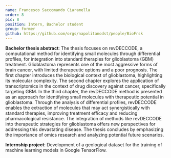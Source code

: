 ```yaml
---
name: Francesco Saccomando Ciaramella
order: 8
pic: 8
position: Intern, Bachelor student
group: former
github: https://github.com/orgs/napolitanodst/people/BioFrsk
---
```


**Bachelor thesis abstract**: The thesis focuses on revDECCODE, a computational method for identifying small molecules through differential profiles, for integration into standard therapies for glioblastoma (GBM) treatment. Glioblastoma represents one of the most aggressive forms of brain cancer, with limited therapeutic options and a poor prognosis. The first chapter introduces the biological context of glioblastoma, highlighting its molecular complexity. The second chapter explores the application of transcriptomics in the context of drug discovery against cancer, specifically targeting GBM. In the third chapter, the revDECCODE method is presented as an approach for identifying small molecules with therapeutic potential in glioblastoma. Through the analysis of differential profiles, revDECCODE enables the extraction of molecules that may act synergistically with standard therapies, improving treatment efficacy and reducing pharmacological resistance. The integration of methods like revDECCODE into therapeutic strategies for glioblastoma offers new perspectives for addressing this devastating disease. The thesis concludes by emphasizing the importance of omics research and analyzing potential future scenarios.

**Internship project**: Development of a geological dataset for the training of machine learning models in Google TensorFlow.

